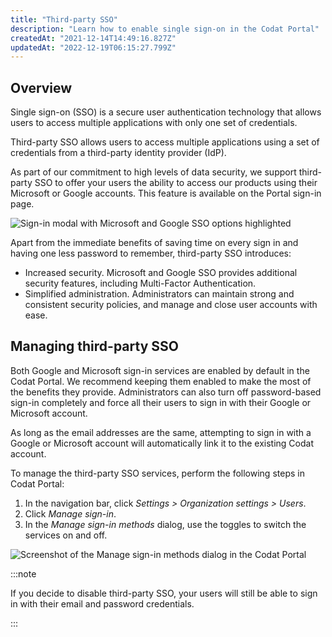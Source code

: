 ```yaml
---
title: "Third-party SSO"
description: "Learn how to enable single sign-on in the Codat Portal"
createdAt: "2021-12-14T14:49:16.827Z"
updatedAt: "2022-12-19T06:15:27.799Z"
---
```


## Overview

Single sign-on (SSO) is a secure user authentication technology that allows users to access multiple applications with only one set of credentials.

Third-party SSO allows users to access multiple applications using a set of credentials from a third-party identity provider (IdP).

As part of our commitment to high levels of data security, we support third-party SSO to offer your users the ability to access our products using their Microsoft or Google accounts. This feature is available on the Portal sign-in page.

<img
  src="https://files.readme.io/5840031-Screenshot_2021-12-14_143545.png"
  alt="Sign-in modal with Microsoft and Google SSO options highlighted"
/>

Apart from the immediate benefits of saving time on every sign in and having one less password to remember, third-party SSO introduces:

- Increased security. Microsoft and Google SSO provides additional security features, including Multi-Factor Authentication.
- Simplified administration. Administrators can maintain strong and consistent security policies, and manage and close user accounts with ease.

## Managing third-party SSO

Both Google and Microsoft sign-in services are enabled by default in the Codat Portal. We recommend keeping them enabled to make the most of the benefits they provide. Administrators can also turn off password-based sign-in completely and force all their users to sign in with their Google or Microsoft account.

As long as the email addresses are the same, attempting to sign in with a Google or Microsoft account will automatically link it to the existing Codat account.

To manage the third-party SSO services, perform the following steps in Codat Portal:

1. In the navigation bar, click _Settings > Organization settings > Users_.
2. Click _Manage sign-in_.
3. In the _Manage sign-in methods_ dialog, use the toggles to switch the services on and off.

<img
  src="https://files.readme.io/87dca5c-manage.png"
  alt="Screenshot of the Manage sign-in methods dialog in the Codat Portal"
/>

:::note

If you decide to disable third-party SSO, your users will still be able to sign in with their email and password credentials.

:::